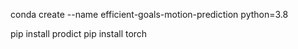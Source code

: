 conda create --name efficient-goals-motion-prediction python=3.8

pip install prodict
pip install torch